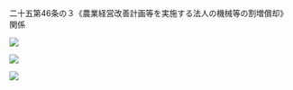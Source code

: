 二十五第46条の３《農業経営改善計画等を実施する法人の機械等の割増償却》関係

![](https://www.nta.go.jp/tmp/9256ec06-b3f1-4464-b5cb-40e026e2659d/images/b2dd3da495ed8b8a06f01c37f027f91533d04edb910cf251a86993599c2d1d6f.jpg)

![](https://www.nta.go.jp/tmp/9256ec06-b3f1-4464-b5cb-40e026e2659d/images/c9380789a8783aab5fe9ee6abb9e75ff59cbc258e1b1f65b52253159ea0ddea6.jpg)

![](https://www.nta.go.jp/tmp/9256ec06-b3f1-4464-b5cb-40e026e2659d/images/47a12e7f707f7e0282279d618b2e813c9645604e428df5bc2b2d6416df927fe5.jpg)